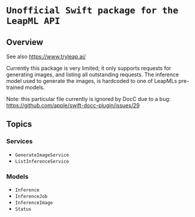 # ``Unofficial Swift package for the LeapML API``

## Overview

See also https://www.tryleap.ai/

Currently this package is very limited; it only supports requests for generating images, and listing all outstanding
requests. The inference model used to generate the images, is hardcoded to one of LeapMLs pre-trained models.

Note: this particular file currently is ignored by DocC due to a bug:
https://github.com/apple/swift-docc-plugin/issues/29

## Topics

### Services


- ``GenerateImageService``
- ``ListInferenceService``

### Models


- ``Inference``
- ``InferenceJob``
- ``InferenceImage``
- ``Status``
